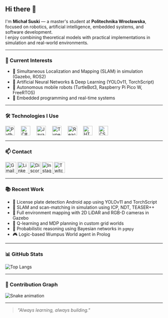 ## Hi there 👋

I'm **Michał Suski** — a master's student at **Politechnika Wrocławska**, focused on robotics, artificial intelligence, embedded systems, and software development.  
I enjoy combining theoretical models with practical implementations in simulation and real-world environments.

---

### 🔬 Current Interests
- 🔄 Simultaneous Localization and Mapping (SLAM) in simulation (Gazebo, ROS2)
- 🧠 Artificial Neural Networks & Deep Learning (YOLOv11, TorchScript)
- 🤖 Autonomous mobile robots (TurtleBot3, Raspberry Pi Pico W, FreeRTOS)
- 🛜 Embedded programming and real-time systems

---

### 🛠️ Technologies I Use

<div align="left">
  <img src="https://cdn.jsdelivr.net/gh/devicons/devicon/icons/python/python-original.svg" height="30" alt="Python" />
  <img width="12" />
  <img src="https://cdn.jsdelivr.net/gh/devicons/devicon/icons/csharp/csharp-original.svg" height="30" alt="C#" />
  <img width="12" />
  <img src="https://cdn.jsdelivr.net/gh/devicons/devicon/icons/javascript/javascript-original.svg" height="30" alt="JavaScript" />
  <img width="12" />
  <img src="https://cdn.jsdelivr.net/gh/devicons/devicon/icons/typescript/typescript-original.svg" height="30" alt="TypeScript" />
  <img width="12" />
  <img src="https://cdn.jsdelivr.net/gh/devicons/devicon/icons/react/react-original.svg" height="30" alt="React" />
  <img width="12" />
  <img src="https://cdn.jsdelivr.net/gh/devicons/devicon/icons/html5/html5-original.svg" height="30" alt="HTML5" />
  <img width="12" />
  <img src="https://cdn.jsdelivr.net/gh/devicons/devicon/icons/css3/css3-original.svg" height="30" alt="CSS3" />
</div>

---

### 📫 Contact

<div align="left">
  <a href="mailto:michalsuski02@gmail.com">
    <img src="https://img.shields.io/static/v1?message=Gmail&logo=gmail&label=&color=D14836&logoColor=white&labelColor=&style=for-the-badge" height="35" alt="Gmail" />
  </a>
  <a href="https://www.linkedin.com/in/michał-suski/" target="_blank">
    <img src="https://img.shields.io/static/v1?message=LinkedIn&logo=linkedin&label=&color=0077B5&logoColor=white&labelColor=&style=for-the-badge" height="35" alt="LinkedIn" />
  </a>
  <a href="https://discord.com/users/your-id" target="_blank">
    <img src="https://img.shields.io/static/v1?message=Discord&logo=discord&label=&color=7289DA&logoColor=white&labelColor=&style=for-the-badge" height="35" alt="Discord" />
  </a>
  <a href="https://www.instagram.com/your-handle" target="_blank">
    <img src="https://img.shields.io/static/v1?message=Instagram&logo=instagram&label=&color=E4405F&logoColor=white&labelColor=&style=for-the-badge" height="35" alt="Instagram" />
  </a>
  <a href="https://twitch.tv/your-handle" target="_blank">
    <img src="https://img.shields.io/static/v1?message=Twitch&logo=twitch&label=&color=9146FF&logoColor=white&labelColor=&style=for-the-badge" height="35" alt="Twitch" />
  </a>
</div>

---

### 📚 Recent Work
- 🚗 License plate detection Android app using YOLOv11 and TorchScript  
- 📍 SLAM and scan-matching in simulation using ICP, NDT, TEASER++  
- 📡 Full environment mapping with 2D LiDAR and RGB-D cameras in Gazebo  
- 🎯 Q-learning and MDP planning in custom grid worlds  
- 🧠 Probabilistic reasoning using Bayesian networks in `pgmpy`  
- 🎮 Logic-based Wumpus World agent in Prolog  

---

### 📊 GitHub Stats

![Top Langs](https://github-readme-stats.vercel.app/api/top-langs/?username=misiek02&layout=compact&theme=default)

---

### 🐍 Contribution Graph

<img src="https://raw.githubusercontent.com/maurodesouza/maurodesouza/output/snake.svg" alt="Snake animation" />

---

> _"Always learning, always building."_
